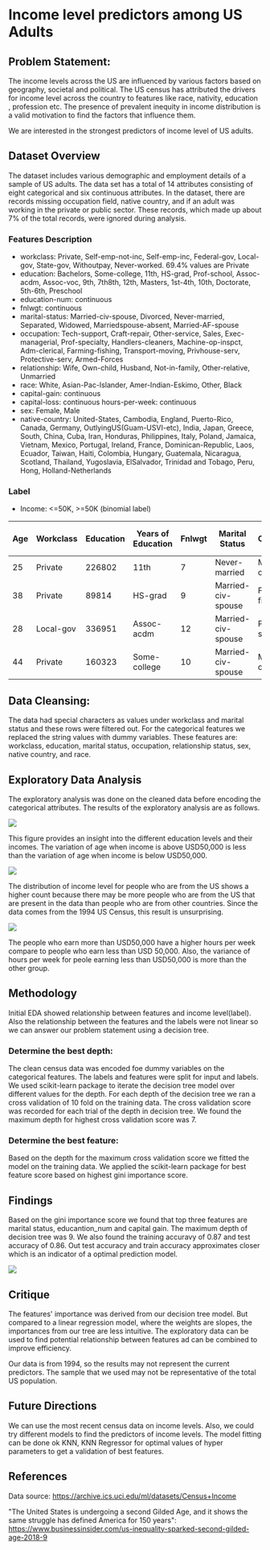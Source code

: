 Income level predictors among US Adults
================

Problem Statement:
------------------

The income levels across the US are influenced by various factors based on geography, societal and political. The US census has attributed the drivers for income level across the country to features like race, nativity, education , profession etc. The presence of prevalent inequity in income distribution is a valid motivation to find the factors that influence them.

We are interested in the strongest predictors of income level of US adults.

Dataset Overview
----------------

The dataset includes various demographic and employment details of a sample of US adults. The data set has a total of 14 attributes consisting of eight categorical and six continuous attributes. In the dataset, there are records missing occupation field, native country, and if an adult was working in the private or public sector. These records, which made up about 7% of the total records, were ignored during analysis.

### Features Description

-   workclass: Private, Self-emp-not-inc, Self-emp-inc, Federal-gov, Local-gov, State-gov, Withoutpay, Never-worked. 69.4% values are Private
-   education: Bachelors, Some-college, 11th, HS-grad, Prof-school, Assoc-acdm, Assoc-voc, 9th, 7th8th, 12th, Masters, 1st-4th, 10th, Doctorate, 5th-6th, Preschool
-   education-num: continuous
-   fnlwgt: continuous
-   marital-status: Married-civ-spouse, Divorced, Never-married, Separated, Widowed, Marriedspouse-absent, Married-AF-spouse
-   occupation: Tech-support, Craft-repair, Other-service, Sales, Exec-managerial, Prof-specialty, Handlers-cleaners, Machine-op-inspct, Adm-clerical, Farming-fishing, Transport-moving, Privhouse-serv, Protective-serv, Armed-Forces
-   relationship: Wife, Own-child, Husband, Not-in-family, Other-relative, Unmarried
-   race: White, Asian-Pac-Islander, Amer-Indian-Eskimo, Other, Black
-   capital-gain: continuous
-   capital-loss: continuous hours-per-week: continuous
-   sex: Female, Male
-   native-country: United-States, Cambodia, England, Puerto-Rico, Canada, Germany, OutlyingUS(Guam-USVI-etc), India, Japan, Greece, South, China, Cuba, Iran, Honduras, Philippines, Italy, Poland, Jamaica, Vietnam, Mexico, Portugal, Ireland, France, Dominican-Republic, Laos, Ecuador, Taiwan, Haiti, Colombia, Hungary, Guatemala, Nicaragua, Scotland, Thailand, Yugoslavia, ElSalvador, Trinidad and Tobago, Peru, Hong, Holland-Netherlands

### Label

-   Income: &lt;=50K, &gt;=50K (binomial label)

<table>
<colgroup>
<col width="3%" />
<col width="7%" />
<col width="7%" />
<col width="3%" />
<col width="4%" />
<col width="14%" />
<col width="19%" />
<col width="12%" />
<col width="8%" />
<col width="6%" />
<col width="2%" />
<col width="2%" />
<col width="3%" />
<col width="3%" />
<col width="3%" />
</colgroup>
<thead>
<tr class="header">
<th>Age</th>
<th>Workclass</th>
<th>Education</th>
<th>Years of Education</th>
<th>Fnlwgt</th>
<th>Marital Status</th>
<th>Occupation</th>
<th>Relationship</th>
<th>Race</th>
<th>Capital Gain</th>
<th>Capital Loss</th>
<th>Hours per Week</th>
<th>Sex</th>
<th>Native Country</th>
<th>income Level</th>
</tr>
</thead>
<tbody>
<tr class="odd">
<td>25</td>
<td>Private</td>
<td>226802</td>
<td>11th</td>
<td>7</td>
<td>Never-married</td>
<td>Machine-op-inspct</td>
<td>Own-child</td>
<td>Black</td>
<td>Male</td>
<td>0</td>
<td>0</td>
<td>40</td>
<td>United-States</td>
<td>&lt;=50K.</td>
</tr>
<tr class="even">
<td>38</td>
<td>Private</td>
<td>89814</td>
<td>HS-grad</td>
<td>9</td>
<td>Married-civ-spouse</td>
<td>Farming-fishing</td>
<td>Husband</td>
<td>White</td>
<td>Male</td>
<td>0</td>
<td>0</td>
<td>50</td>
<td>United-States</td>
<td>&lt;=50K.</td>
</tr>
<tr class="odd">
<td>28</td>
<td>Local-gov</td>
<td>336951</td>
<td>Assoc-acdm</td>
<td>12</td>
<td>Married-civ-spouse</td>
<td>Protective-serv</td>
<td>Husband</td>
<td>White</td>
<td>Male</td>
<td>0</td>
<td>0</td>
<td>40</td>
<td>United-States</td>
<td>&gt;50K.</td>
</tr>
<tr class="even">
<td>44</td>
<td>Private</td>
<td>160323</td>
<td>Some-college</td>
<td>10</td>
<td>Married-civ-spouse</td>
<td>Machine-op-inspct</td>
<td>Husband</td>
<td>Black</td>
<td>Male</td>
<td>7688</td>
<td>0</td>
<td>40</td>
<td>United-States</td>
<td>&gt;50K.</td>
</tr>
</tbody>
</table>

Data Cleansing:
---------------

The data had special characters as values under workclass and marital status and these rows were filtered out. For the categorical features we replaced the string values with dummy variables. These features are: workclass, education, marital status, occupation, relationship status, sex, native country, and race.

Exploratory Data Analysis
-------------------------

The exploratory analysis was done on the cleaned data before encoding the categorical attributes. The results of the exploratory analysis are as follows.

![](../results/fig_grid_violin.png)

This figure provides an insight into the different education levels and their incomes. The variation of age when income is above USD50,000 is less than the variation of age when income is below USD50,000.

![](../results/fig_nc_bar.png)

The distribution of income level for people who are from the US shows a higher count because there may be more people who are from the US that are present in the data than people who are from other countries. Since the data comes from the 1994 US Census, this result is unsurprising.

![](../results/fig_hpw_violin.png)

The people who earn more than USD50,000 have a higher hours per week compare to people who earn less than USD 50,000. Also, the variance of hours per week for peole earning less than USD50,000 is more than the other group.

Methodology
-----------

Initial EDA showed relationship between features and income level(label). Also the relationship between the features and the labels were not linear so we can answer our problem statement using a decision tree.

### Determine the best depth:

The clean census data was encoded foe dummy variables on the categorical features. The labels and features were split for input and labels. We used scikit-learn package to iterate the decision tree model over different values for the depth. For each depth of the decision tree we ran a cross validation of 10 fold on the training data. The cross validation score was recorded for each trial of the depth in decision tree. We found the maximum depth for highest cross validation score was 7.

### Determine the best feature:

Based on the depth for the maximum cross validation score we fitted the model on the training data. We applied the scikit-learn package for best feature score based on highest gini importance score.

Findings
--------

Based on the gini importance score we found that top three features are marital status, educantion\_num and capital gain. The maximum depth of decision tree was 9. We also found the training accuravy of 0.87 and test accuracy of 0.86. Out test accuracy and train accuracy approximates closer which is an indicator of a optimal prediction model.

![](../results/fig_importances.png)

Critique
--------

The features' importance was derived from our decision tree model. But compared to a linear regression model, where the weights are slopes, the importances from our tree are less intuitive. The exploratory data can be used to find potential relationship between features ad can be combined to improve efficiency.

Our data is from 1994, so the results may not represent the current predictors. The sample that we used may not be representative of the total US population.

Future Directions
-----------------

We can use the most recent census data on income levels. Also, we could try different models to find the predictors of income levels. The model fitting can be done ok KNN, KNN Regressor for optimal values of hyper parameters to get a validation of best features.

References
----------

Data source: <https://archive.ics.uci.edu/ml/datasets/Census+Income>

"The United States is undergoing a second Gilded Age, and it shows the same struggle has defined America for 150 years": <https://www.businessinsider.com/us-inequality-sparked-second-gilded-age-2018-9>
